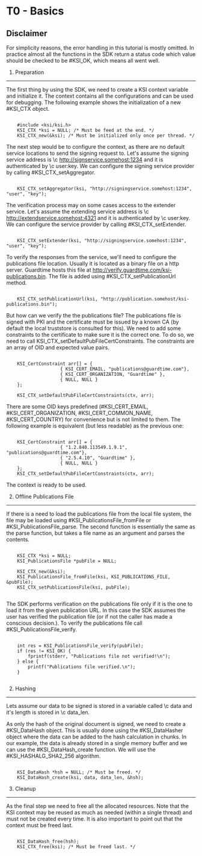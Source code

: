 T0 - Basics
===========

Disclaimer
----------

For simplicity reasons, the error handling in this tutorial is mostly omitted.
In practice almost all the functions in the SDK return a status code which
value should be checked to be #KSI_OK, which means all went well.

1. Preparation
---------------

The first thing by using the SDK, we need to create a KSI context variable
and initialize it. The context contains all the configurations and can be used
for debugging. The following example shows the initialization of a new #KSI_CTX
object.

~~~~~~~~~~{.c}

	#include <ksi/ksi.h>
	KSI_CTX *ksi = NULL; /* Must be feed at the end. */
	KSI_CTX_new(&ksi); /* Must be initialized only once per thread. */

~~~~~~~~~~

The next step would be to configure the context, as there are no default service
locations to send the signing request to. Let's assume the signing service address is
\c http://signservice.somehost:1234 and it is authenticated by \c user:key. We can configure
the signing service provider by calling #KSI_CTX_setAggregator.

~~~~~~~~~~{.c}

	KSI_CTX_setAggregator(ksi, "http://signingservice.somehost:1234", "user", "key");

~~~~~~~~~~

The verification process may on some cases access to the extender service. Let's assume the 
extending service address is \c http://extendservice.somehost:4321 and it is authenticated by
 \c user:key. We can configure the service provider by calling #KSI_CTX_setExtender.

~~~~~~~~~~{.c}

	KSI_CTX_setExtender(ksi, "http://signingservice.somehost:1234", "user", "key");

~~~~~~~~~~

To verify the responses from the service, we'll need to configure the publications
file location. Usually it is located as a binary file on a http server. Guardtime hosts
this file at http://verify.guardtime.com/ksi-publications.bin. The file is added using
#KSI_CTX_setPublicationUrl method.

~~~~~~~~~~{.c}

	KSI_CTX_setPublicationUrl(ksi, "http://publication.somehost/ksi-publications.bin");

~~~~~~~~~~

But how can we verify the the publications file? The publications file is signed with
PKI and the certificate must be issued by a known CA (by default the local truststore
is consulted for this). We need to add some constraints to the certificate to make sure
it is the correct one. To do so, we need to call KSI_CTX_setDefaultPubFileCertConstraints.
The constraints are an array of OID and expected value pairs.

~~~~~~~~~{.c}

	KSI_CertConstraint arr[] = {
	                { KSI_CERT_EMAIL, "publications@guardtime.com"},
	                { KSI_CERT_ORGANIZATION, "Guardtime" },
	                { NULL, NULL }
	};
	
	KSI_CTX_setDefaultPubFileCertConstraints(ctx, arr);

~~~~~~~~~

There are some OID keys predefined (#KSI_CERT_EMAIL, #KSI_CERT_ORGANIZATION, #KSI_CERT_COMMON_NAME, #KSI_CERT_COUNTRY) 
for convenience but is not limited to them. The following example is equivalent (but less readable) as
the previous one:

~~~~~~~~~~{.c}

	KSI_CertConstraint arr[] = {
	                { "1.2.840.113549.1.9.1", "publications@guardtime.com"},
	                { "2.5.4.10", "Guardtime" },
	                { NULL, NULL }
	};
	KSI_CTX_setDefaultPubFileCertConstraints(ctx, arr);

~~~~~~~~~~

The context is ready to be used.

2. Offline Publications File
----------------------------

If there is a need to load the publications file from the local file system, the file may be
loaded using #KSI_PublicationsFile_fromFile or #KSI_PublicationsFile_parse.
The second function is essentially the same as the parse function, but
takes a file name as an argument and parses the contents.

~~~~~~~~~~{.c}

	KSI_CTX *ksi = NULL;
	KSI_PublicationsFile *pubFile = NULL;
	
	KSI_CTX_new(&ksi);	
	KSI_PublicationsFile_fromFile(ksi, KSI_PUBLICATIONS_FILE, &pubFile);
	KSI_CTX_setPublicationsFile(ksi, pubFile);
	
~~~~~~~~~~

The SDK performs verification on the publications file only if it is the one to load it from the
given publication URL. In this case the SDK assumes the user has verified the publication file (or
if not the caller has made a conscious decision.). To verify the publications file call #KSI_PublicationsFile_verify.

~~~~~~~~~~{.c}

	int res = KSI_PublicationsFile_verify(pubFile);
	if (res != KSI_OK) {
		fprintf(stderr, "Publications file not verified!\n");
	} else {
		printf("Publications file verified.\n");
	}
	
~~~~~~~~~~


2. Hashing
----------

Lets assume our data to be signed is stored in a variable called \c data and it's
length is stored in \c data_len.

As only the hash of the original document is signed, we need to create a #KSI_DataHash
object. This is usually done using the #KSI_DataHasher object where the data can be added to the
hash calculation in chunks. In our example, the data is already stored in a single
memory buffer and we can use the #KSI_DataHash_create function. We will use the 
#KSI_HASHALG_SHA2_256 algorithm.

~~~~~~~~~~{.c}

    KSI_DataHash *hsh = NULL; /* Must be freed. */
    KSI_DataHash_create(ksi, data, data_len, &hsh);

~~~~~~~~~~

3. Cleanup
----------

As the final step we need to free all the allocated resources. Note that the KSI context may
be reused as much as needed (within a single thread) and must not be created every time. It is
also important to point out that the context must be freed last.

~~~~~~~~~~{.c}

	KSI_DataHash_free(hsh);
	KSI_CTX_free(ksi); /* Must be freed last. */

~~~~~~~~~~
